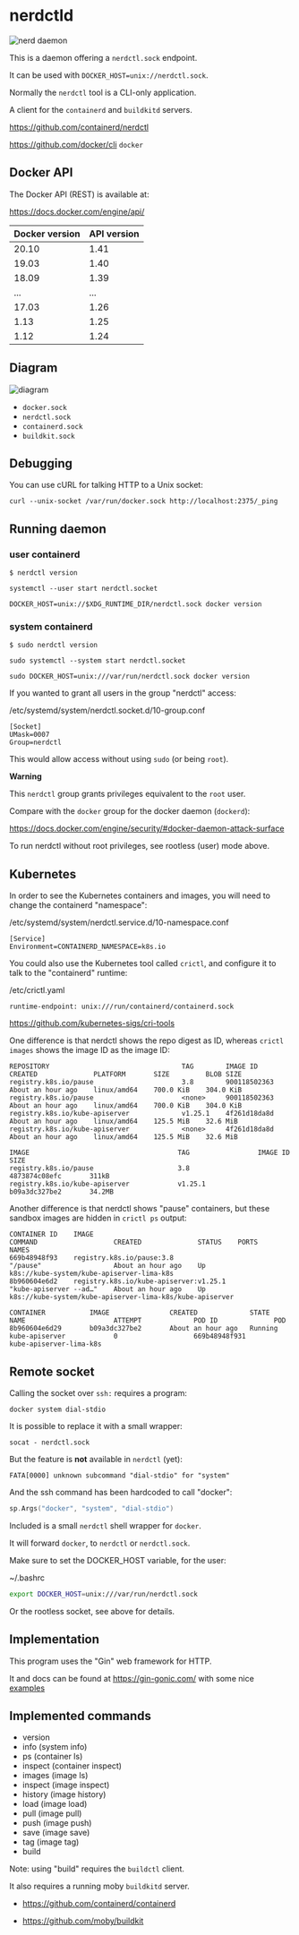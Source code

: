 # nerdctld

![nerd daemon](nerdctld.png)

This is a daemon offering a `nerdctl.sock` endpoint.

It can be used with `DOCKER_HOST=unix://nerdctl.sock`.

Normally the `nerdctl` tool is a CLI-only application.

A client for the `containerd` and `buildkitd` servers.

<https://github.com/containerd/nerdctl>

<https://github.com/docker/cli> `docker`

## Docker API

The Docker API (REST) is available at:

<https://docs.docker.com/engine/api/>

Docker version | API version
--- | ---
20.10 | 1.41
19.03 | 1.40
18.09 | 1.39
... | ...
17.03 | 1.26
1.13 | 1.25
1.12 | 1.24

## Diagram

![diagram](diagram.png)

* `docker.sock`
* `nerdctl.sock`
* `containerd.sock`
* `buildkit.sock`

## Debugging

You can use cURL for talking HTTP to a Unix socket:

`curl --unix-socket /var/run/docker.sock http://localhost:2375/_ping`

## Running daemon

### user containerd

```console
$ nerdctl version
```

`systemctl --user start nerdctl.socket`

```shell
DOCKER_HOST=unix://$XDG_RUNTIME_DIR/nerdctl.sock docker version
```

### system containerd

```console
$ sudo nerdctl version
```

`sudo systemctl --system start nerdctl.socket`

```shell
sudo DOCKER_HOST=unix:///var/run/nerdctl.sock docker version
```

If you wanted to grant all users in the group "nerdctl" access:

/etc/systemd/system/nerdctl.socket.d/10-group.conf

```
[Socket]
UMask=0007
Group=nerdctl
```

This would allow access without using `sudo` (or being `root`).

**Warning**

This `nerdctl` group grants privileges equivalent to the `root` user.

Compare with the `docker` group for the docker daemon (`dockerd`):

<https://docs.docker.com/engine/security/#docker-daemon-attack-surface>

To run nerdctl without root privileges, see rootless (user) mode above.

## Kubernetes

In order to see the Kubernetes containers and images,
you will need to change the containerd "namespace":


/etc/systemd/system/nerdctl.service.d/10-namespace.conf

```
[Service]
Environment=CONTAINERD_NAMESPACE=k8s.io
```

You could also use the Kubernetes tool called `crictl`,
and configure it to talk to the "containerd" runtime:

/etc/crictl.yaml

```
runtime-endpoint: unix:///run/containerd/containerd.sock
```

<https://github.com/kubernetes-sigs/cri-tools>

One difference is that nerdctl shows the repo digest as ID,
whereas `crictl images` shows the image ID as the image ID:

```
REPOSITORY                                 TAG        IMAGE ID        CREATED              PLATFORM       SIZE         BLOB SIZE
registry.k8s.io/pause                      3.8        900118502363    About an hour ago    linux/amd64    700.0 KiB    304.0 KiB
registry.k8s.io/pause                      <none>     900118502363    About an hour ago    linux/amd64    700.0 KiB    304.0 KiB
registry.k8s.io/kube-apiserver             v1.25.1    4f261d18da8d    About an hour ago    linux/amd64    125.5 MiB    32.6 MiB
registry.k8s.io/kube-apiserver             <none>     4f261d18da8d    About an hour ago    linux/amd64    125.5 MiB    32.6 MiB
```

```
IMAGE                                     TAG                 IMAGE ID            SIZE
registry.k8s.io/pause                     3.8                 4873874c08efc       311kB
registry.k8s.io/kube-apiserver            v1.25.1             b09a3dc327be2       34.2MB
```

Another difference is that nerdctl shows "pause" containers,
but these sandbox images are hidden in `crictl ps` output:

```
CONTAINER ID    IMAGE                                              COMMAND                   CREATED              STATUS    PORTS    NAMES
669b48948f93    registry.k8s.io/pause:3.8                          "/pause"                  About an hour ago    Up                 k8s://kube-system/kube-apiserver-lima-k8s
8b960604e6d2    registry.k8s.io/kube-apiserver:v1.25.1             "kube-apiserver --ad…"    About an hour ago    Up                 k8s://kube-system/kube-apiserver-lima-k8s/kube-apiserver
```

```
CONTAINER           IMAGE               CREATED             STATE               NAME                      ATTEMPT             POD ID              POD
8b960604e6d29       b09a3dc327be2       About an hour ago   Running             kube-apiserver            0                   669b48948f931       kube-apiserver-lima-k8s
```

## Remote socket

Calling the socket over `ssh:` requires a program:

`docker system dial-stdio`

It is possible to replace it with a small wrapper:

`socat - nerdctl.sock`

But the feature is **not** available in `nerdctl` (yet):

```
FATA[0000] unknown subcommand "dial-stdio" for "system"
```

And the ssh command has been hardcoded to call "docker":

```go
sp.Args("docker", "system", "dial-stdio")
```

Included is a small `nerdctl` shell wrapper for `docker`.

It will forward `docker`, to `nerdctl` or `nerdctl.sock`.

Make sure to set the DOCKER_HOST variable, for the user:

~/.bashrc

```bash
export DOCKER_HOST=unix:///var/run/nerdctl.sock
```

Or the rootless socket, see above for details.

## Implementation

This program uses the "Gin" web framework for HTTP.

It and docs can be found at <https://gin-gonic.com/> with some nice [examples](https://github.com/gin-gonic/examples)

## Implemented commands

* version
* info (system info)
* ps (container ls)
* inspect (container inspect)
* images (image ls)
* inspect (image inspect)
* history (image history)
* load (image load)
* pull (image pull)
* push (image push)
* save (image save)
* tag (image tag)
* build

Note: using "build" requires the `buildctl` client.

It also requires a running moby `buildkitd` server.

* <https://github.com/containerd/containerd>

* <https://github.com/moby/buildkit>
